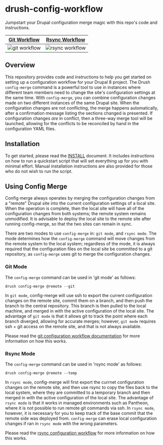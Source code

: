 # drush-config-workflow
Jumpstart your Drupal configuration merge magic with this repo's code and instructions. 

[Git Workflow](docs/git_workflow.md)   | [Rsync Workflow](docs/rsync_workflow.md)
-------------------------------------- | ------------------------------------------
![git workflow](img/git_workflow.png)  | ![rsync workflow](img/rsync_workflow.png)


## Overview
This repository provides code and instructions to help you get started on setting up a configuration workflow for your Drupal 8 project.  The Drush `config-merge` command is a powerful tool to use in instances where different team members need to change the site's configuration settings at the same time.  With `config-merge`, you can combine configuration changes made on two different instances of the same Drupal site.  When the configuration changes are not conflicting, the merge happens automatically, after a confirmation message listing the sections changed is presented.  If configuration changes _are_ in conflict, then a three-way merge tool will be launched, allowing for the conflicts to be reconciled by hand in the configuration YAML files.

## Installation
To get started, please read the [INSTALL](INSTALL.md) document.  It includes instructions on how to run a quickstart script that will set everything up for you with minimal effort. Manual installation instructions are also provided for those who do not wish to run the script.

## Using Config Merge
Config merge always operates by merging the configuration changes from a "remote" Drupal site into the current configuration settings of a local site. When the operation is complete, then the local site will have all of the configuration changes from both systems; the remote system remains unmodified.  It is advisable to deploy the local site to the remote site after running config-merge, so that the two sites can remain in sync.

There are two modes to use `config-merge` in: `git mode`, and `rsync mode`.  The mode determines how the `config-merge` command will move changes from the remote system to the local system; regardless of the mode, it is always required that the configuration files on the local site be committed to a git repository, as `config-merge` uses git to merge the configuration changes.

### Git Mode

The `config-merge` command can be used in 'git mode' as follows:
```
drush config-merge @remote --git
```
In `git mode`, config-merge will use ssh to export the current configuration changes on the remote site, commit them on a branch, and then push the branch to the central repository.  This branch is then pulled to the local machine, and merged in with the active configuration of the local site.  The advantage of `git mode` is that it allows git to track the point where each branch diverged, allowing for accurate merges; however, `git mode` requires ssh + git access on the remote site, and that is not always available.

Please read the [git configuration workflow documentation](docs/git_workflow.md) for more information on how this works.

### Rsync Mode

The `config-merge` command can be used in 'rsync mode' as follows:
```
drush config-merge @remote --temp
```
In `rsync mode`, config-merge will first export the currnet configuration changes on the remote site, and then use rsync to copy the files back to the local system, where they are committed to a temporary branch and then merged in with the active configuration of the local site.  The advantage of `rsync mode` is that it works in managed environments such as Pantheon, where it is not possible to run remote git commands via ssh.  In `rsync mode`, however, it is necessary for you to keep track of the base commit that the remote side was deployed from.  `config-merge` can erase local configuration changes if ran in `rsync mode` with the wrong parameters.

Please read the [rsync configuration workflow](docs/rsync_workflow.md) for more information on how this works.

